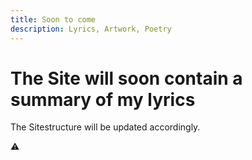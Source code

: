 ```yaml
---
title: Soon to come
description: Lyrics, Artwork, Poetry
---
```


# The Site will soon contain a summary of my lyrics

The Sitestructure will be updated accordingly.

 ⚠
